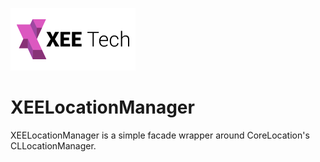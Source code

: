 ![Alt text](/images/xee_01.png)

XEELocationManager
==================
XEELocationManager is a simple facade wrapper around CoreLocation's CLLocationManager.
